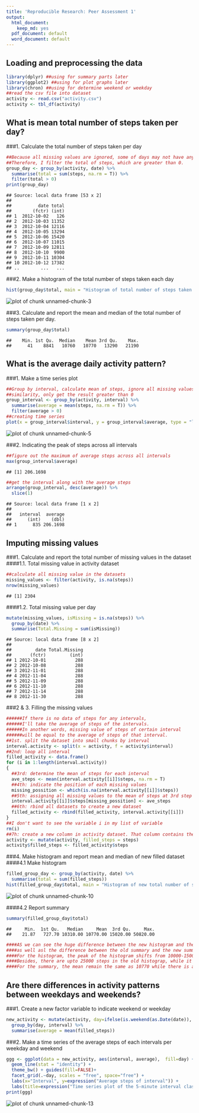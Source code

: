 ```yaml
---
title: 'Reproducible Research: Peer Assessment 1'
output:
  html_document:
    keep_md: yes
  pdf_document: default
  word_document: default
---
```



## Loading and preprocessing the data

```r
library(dplyr) ##using for summary parts later
library(ggplot2) ##using for plot graphs later
library(chron) ##using for determine weekend or weekday
##read the csv file into dataset
activity <- read.csv("activity.csv")
activity <- tbl_df(activity)
```

## What is mean total number of steps taken per day?
###1. Calculate the total number of steps taken per day

```r
##Because all missing values are ignored, some of days may not have any data.
##Therefore, I filter the total of steps, which are greater than 0.
group_day <- group_by(activity, date) %>%
  summarise(total = sum(steps, na.rm = T)) %>%
  filter(total > 0)
print(group_day)
```

```
## Source: local data frame [53 x 2]
## 
##          date total
##        (fctr) (int)
## 1  2012-10-02   126
## 2  2012-10-03 11352
## 3  2012-10-04 12116
## 4  2012-10-05 13294
## 5  2012-10-06 15420
## 6  2012-10-07 11015
## 7  2012-10-09 12811
## 8  2012-10-10  9900
## 9  2012-10-11 10304
## 10 2012-10-12 17382
## ..        ...   ...
```
###2. Make a histogram of the total number of steps taken each day

```r
hist(group_day$total, main = "Histogram of total number of steps taken each day", xlab = "Total numer of steps")
```

![plot of chunk unnamed-chunk-3](figure/unnamed-chunk-3-1.png) 

###3. Calculate and report the mean and median of the total number of steps taken per day.

```r
summary(group_day$total)
```

```
##    Min. 1st Qu.  Median    Mean 3rd Qu.    Max. 
##      41    8841   10760   10770   13290   21190
```

## What is the average daily activity pattern?
###1. Make a time series plot

```r
##Group by interval, calculate mean of steps, ignore all missing values.
##similarity, only get the result greater than 0
group_interval <- group_by(activity, interval) %>%
  summarise(average = mean(steps, na.rm = T)) %>%
  filter(average > 0)
##creating time series
plot(x = group_interval$interval, y = group_interval$average, type = "l", main = "Time series plot of the 5-minute interval", ylab = "Average of step", xlab = "Interval of 5-minute")
```

![plot of chunk unnamed-chunk-5](figure/unnamed-chunk-5-1.png) 

###2. Indicating the peak of steps across all intervals

```r
##figure out the maximum of average steps across all intervals
max(group_interval$average)
```

```
## [1] 206.1698
```

```r
##get the interval along with the average steps
arrange(group_interval, desc(average)) %>%
  slice(1)
```

```
## Source: local data frame [1 x 2]
## 
##   interval  average
##      (int)    (dbl)
## 1      835 206.1698
```

## Imputing missing values
###1. Calculate and report the total number of missing values in the dataset
####1.1. Total missing value in activity dataset

```r
##calculate all missing value in the datasets
missing_values <- filter(activity, is.na(steps))
nrow(missing_values)
```

```
## [1] 2304
```
####1.2. Total missing value per day

```r
mutate(missing_values, isMissing = is.na(steps)) %>%
  group_by(date) %>%
  summarise(Total.Missing = sum(isMissing))
```

```
## Source: local data frame [8 x 2]
## 
##         date Total.Missing
##       (fctr)         (int)
## 1 2012-10-01           288
## 2 2012-10-08           288
## 3 2012-11-01           288
## 4 2012-11-04           288
## 5 2012-11-09           288
## 6 2012-11-10           288
## 7 2012-11-14           288
## 8 2012-11-30           288
```
###2 & 3. Filling the missing values

```r
######If there is no data of steps for any intervals, 
######I'll take the average of steps of the intervals. 
######In another words, missing value of steps of certain interval 
######will be equal to the average of steps of that interval.
##1st. split the dataset into small chunks by interval
interval.activity <- split(x = activity, f = activity$interval)
##2nd: loop all interval
filled_activity <- data.frame()
for (i in 1:length(interval.activity))
{
  ##3rd: determine the mean of steps for each interval
  ave_steps <- mean(interval.activity[[i]]$steps, na.rm = T)
  ##4th: indicate the position of each missing values
  missing_possition <- which(is.na(interval.activity[[i]]$steps))
  ##5th: assigning all missing values to the mean of steps at 3rd step
  interval.activity[[i]]$steps[missing_possition] <- ave_steps
  ##6th: rbind all datasets to create a new dataset
  filled_activity <- rbind(filled_activity, interval.activity[[i]])
}
##I don't want to see the variable i in my list of variable
rm(i)
##7h: create a new column in activity dataset. That column contains the steps data in filled_activity dataset
activity <- mutate(activity, filled_steps = steps)
activity$filled_steps <- filled_activity$steps
```
###4. Make histogram and report mean and median of new filled dataset
####4.1 Make histogram

```r
filled_group_day <- group_by(activity, date) %>%
  summarise(total = sum(filled_steps))
hist(filled_group_day$total, main = "Histogram of new total number of steps taken each day", xlab = "Total numer of new steps")
```

![plot of chunk unnamed-chunk-10](figure/unnamed-chunk-10-1.png) 

####4.2 Report summary

```r
summary(filled_group_day$total)
```

```
##     Min.  1st Qu.   Median     Mean  3rd Qu.     Max. 
##    21.87   727.70 10310.00 10770.00 15020.00 50820.00
```

```r
####AS we can see the huge difference between the new histogram and the old histograms
####as well asl the difference between the old summary and the new summary.
####For the histogram, the peak of the histogram shifts from 10000-15000 steps to 0-10000steps.
####Besides, there are upto 25000 steps in the old histograp, while it expands to 60000 steps in the new histogray
####For the summary, the mean remain the same as 10770 while there is a slightly change in median.
```
## Are there differences in activity patterns between weekdays and weekends?
###1. Create a new factor variable to indicate weekend or weekday

```r
new_activity <- mutate(activity, day=ifelse(is.weekend(as.Date(date)), "weekend", "weekday")) %>%
  group_by(day, interval) %>%
  summarise(average = mean(filled_steps))
```
###2. Make a time series of the average steps of each intervals per weekday and weekend

```r
ggg <- ggplot(data = new_activity, aes(interval, average),  fill=day) +
  geom_line(stat = "identity") +
  theme_bw() + guides(fill=FALSE)+
  facet_grid(.~day, scales = "free", space="free") + 
  labs(x="Interval", y=expression("Average steps of interval")) + 
  labs(title=expression("Time series plot of the 5-minute interval classied by day of week"))
print(ggg)
```

![plot of chunk unnamed-chunk-13](figure/unnamed-chunk-13-1.png) 
